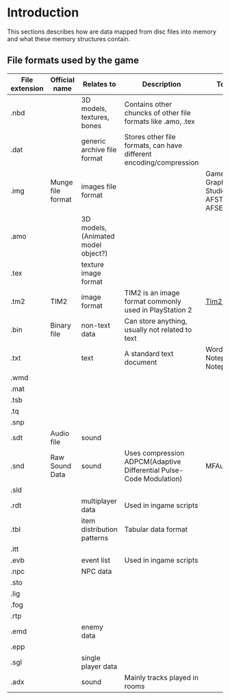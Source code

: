 # Introduction 

This sections describes how are data mapped from disc files into memory and what these memory structures contain.

## File formats used by the game

| File extension | Official name     | Relates to                 | Description                                                         | Tools |
| -------------- |--------------     |----------------------------|---------------------------------------------------------------------| ----- |
| .nbd           |                   | 3D models, textures, bones | Contains other chuncks of other file formats like .amo, .tex        | |
| .dat           |                   | generic archive file format| Stores other file formats, can have different encoding/compression  | |
| .img           | Munge file format | images file format         |                                                                     | Game Graphics Studio, AFSTool, AFSExplorer |
| .amo           |                   | 3D models, (Animated model object?) |                                                            | |
| .tex           |                   | texture image format       |                                                                     | |
| .tm2           | TIM2              | image format               | TIM2 is an image format commonly used in PlayStation 2              | [Tim2 Tools](https://outbreak-research.github.io/Documentation/textures/#tools) |
| .bin           | Binary file       | non-text data              | Can store anything, usually not related to text                     | |
| .txt           |                   | text                       | A standard text document                                            | Word, Notepad, Notepad++ |
| .wmd           |                   |                            |                                                                     | |
| .mat           |                   |                            |                                                                     | |
| .tsb           |                   |                            |                                                                     | |
| .tq            |                   |                            |                                                                     | |
| .snp           |                   |                            |                                                                     | |
| .sdt           | Audio file        | sound                      |                                                                     | |
| .snd           | Raw Sound Data    | sound                      | Uses compression ADPCM(Adaptive Differential Pulse-Code Modulation) | MFAudio |
| .sld           |                   |                            |                                                                     | |
| .rdt           |                   | multiplayer data           | Used in ingame scripts                                              | |
| .tbl           |                   | item distribution patterns          | Tabular data format                                                 | |
| .itt           |                   |                            |                                                                     | |
| .evb           |                   | event list                 | Used in ingame scripts                                              | |
| .npc           |                   | NPC data                   |                                                                     | |
| .sto           |                   |                            |                                                                     | |
| .lig           |                   |                            |                                                                     | |
| .fog           |                   |                            |                                                                     | |
| .rtp           |                   |                            |                                                                     | |
| .emd           |                   | enemy data                 |                                                                     | |
| .epp           |                   |                            |                                                                     | |
| .sgl           |                   | single player data         |                                                                     | |
| .adx           |                   | sound                      | Mainly tracks played in rooms                                       | |
